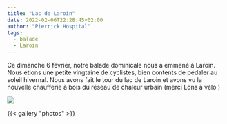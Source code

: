 ```yaml
---
title: "Lac de Laroin"
date: 2022-02-06T22:28:45+02:00
author: "Pierrick Hospital"
tags:
  - balade
  - Laroin
---
```


Ce dimanche 6 février, notre balade dominicale nous a emmené à Laroin. Nous étions une petite vingtaine de cyclistes, bien contents de pédaler au soleil hivernal. Nous avons fait le tour du lac de Laroin et avons vu la nouvelle chaufferie à bois du réseau de chaleur urbain (merci Lons à vélo )

![](itineraire.jpg)

{{< gallery "photos" >}}

